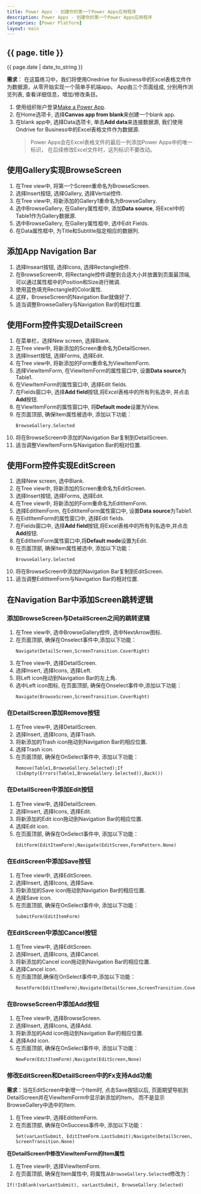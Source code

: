 ```yaml
---
title: Power Apps - 创建你的第一个Power Apps应用程序
description: Power Apps - 创建你的第一个Power Apps应用程序
categories: [Power Platform]
layout: main
---
```


## {{ page. title }}
{{ page.date | date_to_string }}

**需求**： 在这篇练习中，我们将使用Onedrive for Business中的Excel表格文件作为数据源，从零开始实现一个简单手机端app。 App由三个页面组成, 分别用作浏览列表, 查看详细信息，增加/修改条目。
1. 使用组织账户登录[Make a Power App](https://make.powerapps.com/).
1. 在Home选项卡, 选择**Canvas app from blank**来创建一个blank app.
1. 在blank app中, 选择Data选项卡, 单击**Add data**来连接数据源, 我们使用Ondrive for Business中的Excel表格文件作为数据源. 
    > Power Apps会在Excel表格文件的最后一列添加Power Apps中的唯一标识， 在后续修改Excel文件时，这列标识不要改动。

## 使用Gallery实现BrowseScreen
1. 在Tree view中, 将第一个Screen重命名为BrowseScreen.
1. 选择Insert按钮, 选择Gallery, 选择Vertial控件.
1. 在Tree view中, 将新添加的Gallery1重命名为BrowseGallery.
1. 选中BrowseGallery, 在Gallery属性框中, 添加**Data source**, 将Excel中的Table1作为Gallery数据源.
1. 选中BrowseGallery, 在Gallery属性框中, 选中Edit Fields.
1. 在Data属性框中, 为Title和Subtitle指定相应的数据列.

## 添加App Navigation Bar
1. 选择Inseart按钮, 选择Icons, 选择Rectangle控件.
1. 在BrowseScreen中, 将Rectangle控件调整到合适大小并放置到页面最顶端, 可以通过属性框中的Position和Size进行微调.
1. 使用蓝色填充Rectangle的Color属性.
1. 这样，BrowseScreen的Navigation Bar就做好了.
1. 适当调整BrowseGallery与Navigation Bar的相对位置.

## 使用Form控件实现DetailScreen
1. 在菜单栏，选择New screen, 选择Blank.
1. 在Tree view中, 将新添加的Screen重命名为DetailScreen.
1. 选择Insert按钮, 选择Forms, 选择Edit.
1. 在Tree view中, 将新添加的Form重命名为ViewItemForm.
1. 选择ViewItemForm, 在ViewItemForm的属性窗口中, 设置**Data source**为Table1.
1. 在ViewItemForm的属性窗口中, 选择Edit fields.
1. 在Fields窗口中, 选择**Add field**按钮,将Excel表格中的所有列名选中, 并点击**Add**按钮.
1. 在ViewItemForm的属性窗口中, 将**Default mode**设置为View.
1. 在页面顶部, 确保Item属性被选中, 添加以下功能：
    ```fx
    BrowseGallery.Selected
    ```
1. 将在BrowseScreen中添加的Navigation Bar复制到DetailScreen.
1. 适当调整ViewItemForm与Navigation Bar的相对位置.

## 使用Form控件实现EditScreen
1. 选择New screen, 选中Blank.
1. 在Tree view中, 将新添加的Screen重命名为EditScreen.
1. 选择Insert按钮, 选择Forms, 选择Edit.
1. 在Tree view中, 将新添加的Form重命名为EditItemForm.
1. 选择EditItemForm, 在EditItemForm属性窗口中, 设置**Data source**为Table1.
1. 在EidtItemForm的属性窗口中, 选择Edit fields.
1. 在Fields窗口中, 选择**Add field**按钮,将Excel表格中的所有列名选中,并点击**Add**按钮.
1. 在EditItemForm属性窗口中,将**Default mode**设置为Edit.
1. 在页面顶部, 确保Item属性被选中, 添加以下功能：
    ```fx
    BrowseGallery.Selected
    ```
1. 将在BrowseScreen中添加的Navigation Bar复制到EditScreen.
1. 适当调整EditItemForm与Navigation Bar的相对位置.

## 在Navigation Bar中添加Screen跳转逻辑

### 添加BrowseScreen与DetailScreen之间的跳转逻辑
1. 在Tree view中, 选中BrowseGallery控件, 选中NextArrow图标.
1. 在页面顶部, 确保在Onselect事件中,添加以下功能：
    ```fx
    Navigate(DetailScreen,ScreenTransition.CoverRight)
    ```
1. 在Tree view中, 选择DetailScreen.
1. 选择Insert, 选择Icons, 选择Left.
1. 将Left icon拖动到Navigation Bar的左上角.
1. 选中Left icon图标, 在页面顶部, 确保在Onselect事件中,添加以下功能：
    ```fx
    Navigate(BrowseScreen,ScreenTransition.CoverRight)
    ```

### 在DetailScreen添加Remove按钮
1. 在Tree view中, 选择DetailScreen.
1. 选择Insert, 选择Icons, 选择Trash.
1. 将新添加的Trash icon拖动到Navigation Bar的相应位置.
1. 选择Trash icon.
1. 在页面顶部, 确保在OnSelect事件中, 添加以下功能：
    ```fx
    Remove(Table1,BrowseGallery.Selected);If (IsEmpty(Errors(Table1,BrowseGallery.Selected)),Back())
    ```

### 在DetailScreen中添加Edit按钮
1. 在Tree view中, 选择DetailScreen.
1. 选择Insert, 选择Icons, 选择Edit.
1. 将新添加的Edit icon拖动到Navigation Bar的相应位置.
1. 选择Edit icon.
1. 在页面顶部, 确保在OnSelect事件中, 添加以下功能：
    ```fx
    EditForm(EditItemForm);Navigate(EditScreen,FormPattern.None)
    ```

### 在EditScreen中添加Save按钮
1. 在Tree view中, 选择EditScreen.
1. 选择Insert, 选择Icons, 选择Save.
1. 将新添加的Save icon拖动到Navigation Bar的相应位置.
1. 选择Save icon.
1. 在页面顶部, 确保在OnSelect事件中, 添加以下功能：
    ```fx
    SubmitForm(EditItemForm)
    ```

### 在EditScreen中添加Cancel按钮
1. 在Tree view中, 选择EditScreen.
1. 选择Insert, 选择Icons, 选择Cancel.
1. 将新添加的Cancel icon拖动到Navigation Bar的相应位置.
1. 选择Cancel icon.
1. 在页面顶部,确保在OnSelect事件中,添加以下功能：
    ```fx
    ResetForm(EditItemForm);Navigate(DetailScreen,ScreenTransition.CoverRight)
    ```

### 在BrowseScreen中添加Add按钮
1. 在Tree view中, 选择BrowseScreen.
1. 选择Insert, 选择Icons, 选择Add.
1. 将新添加的Add icon拖动到Navigation Bar的相应位置.
1. 选择Add icon.
1. 在页面顶部, 确保在OnSelect事件中, 添加以下功能：
    ```fx
    NewForm(EditItemForm);Navigate(EditScreen,None)
    ```

### 修改EditScreen和DetailScreen中的Fx支持Add功能
**需求**：当在EditScreen中新增一个Item时, 点击Save按钮以后, 页面期望导航到DetailScreen并在ViewItemForm中显示新添加的Item， 而不是显示BrowseGallery中选中的Item.
1. 在Tree view中, 选择EditItemForm.
1. 在页面顶部, 确保在OnSuccess事件中, 添加以下功能：
    ```fx
    Set(varLastSubmit, EditItemForm.LastSubmit);Navigate(DetailScreen, ScreenTransition.None)
    ```
**在DetailScreen中修改ViewItemForm的Item属性**
1. 在Tree view中, 选择ViewItemForm.
1. 在页面顶部, 确保在Item属性中, 将属性从`BrowseGallery.Selected`修改为：
```fx
If(!IsBlank(varLastSubmit), varLastSubmit, BrowseGallery.Selected)
```